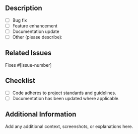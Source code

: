 ## Description
- [ ] Bug fix
- [ ] Feature enhancement
- [ ] Documentation update
- [ ] Other (please describe):

## Related Issues
Fixes #[issue-number]

## Checklist
- [ ] Code adheres to project standards and guidelines.
- [ ] Documentation has been updated where applicable.

## Additional Information
Add any additional context, screenshots, or explanations here.
